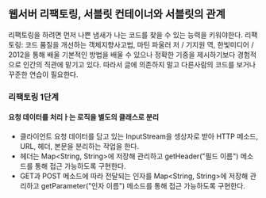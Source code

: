 ## 웹서버 리팩토링, 서블릿 컨테이너와 서블릿의 관계

리팩토링을 하려면 먼저 나쁜 냄새가 나는 코드를 찾을 수 있는 능력을 키워야한다. 리팩토링: 코드 품질을 개선하는 객체지향사고법, 마틴 파울러 저 / 기지원 역, 한빛미디어 / 2012을 통해 배울 기본적인 방법을 배울 수 있으나 정확한 기중을 제시하기보다 경험적으로 인간의 직관에 맡기고 있다. 따라서 글에 의존하지 말고 다른사람의 코드를 보거나 꾸준한 연습이 필요한다.

### 리팩토링 1단계

#### 요청 데이터를 처리ㅏ는 로직을 별도의 클래스로 분리 

* 클라이언트  요청 데이터를 담고 있는 InputStream을 셍상자로 받아 HTTP 메소드, URL, 헤더, 본문을 분리하는 작업을 한다.
* 헤더는 Map<String, String>에 저장해 관리하고 getHeader("필드 이름") 메소드를 통해 접근 가능하도록 구현한다.
* GET과 POST 메소드에 따라 전달되는 인자를 Map<String, String>에 저장해 관리하고 getParameter("인자 이름") 메소드를 통해 접근 가능하도록 구현한다.
